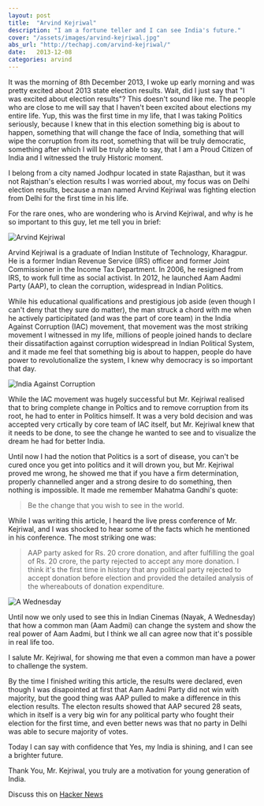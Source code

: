 ```yaml
---
layout: post
title:  "Arvind Kejriwal"
description: "I am a fortune teller and I can see India's future."
cover: "/assets/images/arvind-kejriwal.jpg"
abs_url: "http://techapj.com/arvind-kejriwal/"
date:   2013-12-08
categories: arvind
---
```


It was the morning of 8th December 2013, I woke up early morning and was pretty excited about 2013 state election results. Wait, did I just say that "I was excited about election results"? This doesn't sound like me. The people who are close to me will say that I haven't been excited about elections my entire life. Yup, this was the first time in my life, that I was taking Politics seriously, because I knew that in this election something big is about to happen, something that will change the face of India, something that will wipe the corruption from its root, something that will be truly democratic, something after which I will be truly able to say, that I am a Proud Citizen of India and I witnessed the truly Historic moment.

I belong from a city named Jodhpur located in state Rajasthan, but it was not Rajsthan's election results I was worried about, my focus was on Delhi election results, because a man named Arvind Kejriwal was fighting election from Delhi for the first time in his life.

For the rare ones, who are wondering who is Arvind Kejriwal, and why is he so important to this guy, let me tell you in brief:

![Arvind Kejriwal](https://github.com/ArpitJalan/arpitjalan.github.com/raw/master/assets/images/kejriwal-solo.jpg "Arvind Kejriwal")

Arvind Kejriwal is a graduate of Indian Institute of Technology, Kharagpur. He is a former Indian Revenue Service (IRS) officer and former Joint Commissioner in the Income Tax Department. In 2006, he resigned from IRS, to work full time as social activist. In 2012, he launched Aam Aadmi Party (AAP), to clean the corruption, widespread in Indian Politics.

While his educational qualifications and prestigious job aside (even though I can't deny that they sure do matter), the man struck a chord with me when he actively participitated (and was the part of core team) in the India Against Corruption (IAC) movement, that movement was the most striking movement I witnessed in my life, millions of people joined hands to declare their dissatifaction against corruption widespread in Indian Political System, and it made me feel that something big is about to happen, people do have power to revolutionalize the system, I knew why democracy is so important that day.

![India Against Corruption](https://github.com/ArpitJalan/arpitjalan.github.com/raw/master/assets/images/iac.jpg "India Against Corruption")

While the IAC movement was hugely successful but Mr. Kejriwal realised that to bring complete change in Poltics and to remove corruption from its root, he had to enter in Politics himself. It was a very bold decision and was accepted very crtically by core team of IAC itself, but Mr. Kejriwal knew that it needs to be done, to see the change he wanted to see and to visualize the dream he had for better India.

Until now I had the notion that Politics is a sort of disease, you can't be cured once you get into politics and it will drown you, but Mr. Kejriwal proved me wrong, he showed me that if you have a firm determination, properly channelled anger and a strong desire to do something, then nothing is impossible. It made me remember Mahatma Gandhi's quote:

> Be the change that you wish to see in the world.

While I was writing this article, I heard the live press conference of Mr. Kejriwal, and I was shocked to hear some of the facts which he mentioned in his conference. The most striking one was:

> AAP party asked for Rs. 20 crore donation, and after fulfilling the goal of Rs. 20 crore, the party rejected to accept any more donation. I think it's the first time in history that any political party rejected to accept donation before election and provided the detailed analysis of the whereabouts of donation expenditure.

![A Wednesday](https://github.com/ArpitJalan/arpitjalan.github.com/raw/master/assets/images/a-wednesday.jpg "A Wednesday")

Until now we only used to see this in Indian Cinemas (Nayak, A Wednesday) that how a common man (Aam Aadmi) can change the system and show the real power of Aam Aadmi, but I think we all can agree now that it's possible in real life too.

I salute Mr. Kejriwal, for showing me that even a common man have a power to challenge the system.

By the time I finished writing this article, the results were declared, even though I was disapointed at first that Aam Aadmi Party did not win with majority, but the good thing was AAP pulled to make a difference in this election results. The electon results showed that AAP secured 28 seats, which in itself is a very big win for any political party who fought their election for the first time, and even better news was that no party in Delhi was able to secure majority of votes.

Today I can say with confidence that Yes, my India is shining, and I can see a brighter future.

Thank You, Mr. Kejriwal, you truly are a motivation for young generation of India.

Discuss this on [Hacker News](https://news.ycombinator.com/item?id=6869907 "Hacker News")